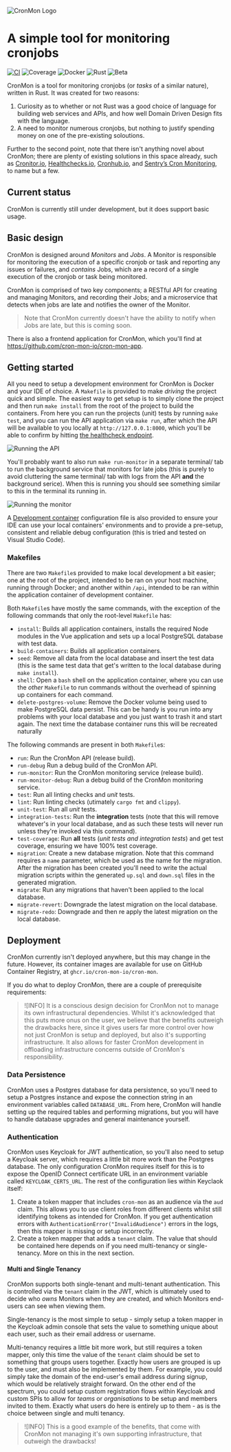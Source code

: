 ![CronMon Logo](.github/assets/logo.svg)

# A simple tool for monitoring cronjobs

[![CI](https://github.com/cron-mon-io/cron-mon/actions/workflows/ci.yml/badge.svg)](https://github.com/cron-mon-io/cron-mon/actions/workflows/ci.yml)
![Coverage](https://img.shields.io/badge/coverage-100%25-green)
![Docker](https://img.shields.io/badge/Docker-2CA5E0?logo=docker&logoColor=white)
![Rust](https://img.shields.io/badge/Rust-000000?logo=rust&logoColor=white)
![Beta](https://img.shields.io/badge/Status-beta-blue)

CronMon is a tool for monitoring cronjobs (or _tasks_ of a similar nature), written in Rust. It was
created for two reasons:

1. Curiosity as to whether or not Rust was a good choice of language for building web services and
   APIs, and how well Domain Driven Design fits with the language.
2. A need to monitor numerous cronjobs, but nothing to justify spending money on one of the
   pre-existing soloutions.

Further to the second point, note that there isn't anything novel about CronMon; there are plenty of
existing solutions in this space already, such as
[Cronitor.io](https://cronitor.io/cron-job-monitoring), [Healthchecks.io](https://healthchecks.io),
[Cronhub.io](https://cronhub.io), and
[Sentry’s Cron Monitoring](https://sentry.io/for/cron-monitoring/), to name but a few.

## Current status

CronMon is currently still under development, but it does support basic usage.

## Basic design

CronMon is designed around _Monitors_ and _Jobs_. A Monitor is responsible for monitoring the
execution of a specific cronjob or task and reporting any issues or failures, and _contains_ Jobs,
which are a record of a single execution of the cronjob or task being monitored.

CronMon is comprised of two key components; a RESTful API for creating and managing Monitors, and
recording their Jobs; and a microservice that detects when jobs are late and notifies the owner of
the Monitor.

> Note that CronMon currently doesn't have the ability to notify when Jobs are late, but this is
> coming soon.

There is also a frontend application for CronMon, which you'll find at
https://github.com/cron-mon-io/cron-mon-app.

## Getting started

All you need to setup a development environment for CronMon is Docker and your IDE of choice. A
`Makefile` is provided to make _driving_ the project quick and simple. The easiest way to get setup
is to simply clone the project and then run `make install` from the root of the project to build the
containers. From here you can run the projects (unit) tests by running `make test`, and you can run
the API application via `make run`, after which the API will be available to you locally at
`http://127.0.0.1:8000`, which you'll be able to confirm by hitting
[the healthcheck endpoint](http://127.0.0.1:8000/api/v1/health).

![Running the API](.github/assets/getting-started.gif)

You'll probably want to also run `make run-monitor` in a separate terminal/ tab to run the
background service that monitors for late jobs (this is purely to avoid cluttering the same
terminal/ tab with logs from the API **and** the background serice). When this is running you should
see something similar to this in the terminal its running in.

![Running the monitor](.github/assets/run-monitor.gif)

A [Development container](https://containers.dev/) configuration file is also provided to ensure
your IDE can use your local containers' environments and to provide a pre-setup, consistent and
reliable debug configuration (this is tried and tested on Visual Studio Code).

### Makefiles

There are two `Makefile`s provided to make local development a bit easier; one at the root of the
project, intended to be ran on your host machine, running through Docker; and another within `/api`,
intended to be ran within the application container of development container.

Both `Makefile`s have mostly the same commands, with the exception of the following commands that
only the root-level `Makefile` has:

- `install`: Builds all application containers, installs the required Node modules in the Vue
  application and sets up a local PostgreSQL database with test data.
- `build-containers`: Builds all application containers.
- `seed`: Remove all data from the local database and insert the test data (this is the same test
  data that get's written to the local database during `make install`).
- `shell`: Open a `bash` shell on the application container, where you can use the _other_
  `Makefile` to run commands without the overhead of spinning up containers for each command.
- `delete-postgres-volume`: Remove the Docker volume being used to make PostgreSQL data persist.
  This can be handy is you run into any problems with your local database and you just want to trash
  it and start again. The next time the database container runs this will be recreated naturally

The following commands are present in both `Makefile`s:

- `run`: Run the CronMon API (release build).
- `run-debug` Run a debug build of the CronMon API.
- `run-monitor`: Run the CronMon monitoring service (release build).
- `run-monitor-debug`: Run a debug build of the CronMon monitoring service.
- `test`: Run all linting checks and _unit_ tests.
- `lint`: Run linting checks (utimately `cargo fmt` and `clippy`).
- `unit-test`: Run all _unit_ tests.
- `integration-tests`: Run the **integration** tests (note that this will remove whatever's in your
  local database, and as such these tests will never run unless they're invoked via this command).
- `test-coverage`: Run **all** tests (_unit tests and integration tests_) and get test coverage,
  ensuring we have 100% test coverage.
- `migration`: Create a new database migration. Note that this command requires a `name` parameter,
  which be used as the name for the migration. After the migration has been created you'll need to
  write the actual migration scripts within the generated `up.sql` and `down.sql` files in the
  generated migration.
- `migrate`: Run any migrations that haven't been applied to the local database.
- `migrate-revert`: Downgrade the latest migration on the local database.
- `migrate-redo`: Downgrade and then re apply the latest migration on the local database.

## Deployment

CronMon currently isn't deployed anywhere, but this may change in the future. However, its container
images are available for use on GitHub Container Registry, at `ghcr.io/cron-mon-io/cron-mon`.

If you do what to deploy CronMon, there are a couple of prerequisite requirements:

> ![INFO]
> It is a conscious design decision for CronMon not to manage its own infrastructural dependencies.
> Whilst it's acknowledged that this puts more onus on the user, we believe that the benefits
> outweigh the drawbacks here, since it gives users far more control over how not just CronMon is
> setup and deployed, but also it's supporting infrastructure. It also allows for faster CronMon
> development in offloading infrastructure concerns outside of CronMon's responsibility.

### Data Persistence

CronMon uses a Postgres database for data persistence, so you'll need to setup a Postgres instance
and expose the connection string in an environment variables called `DATABASE_URL`. From here,
CronMon will handle setting up the required tables and performing migrations, but you will have to
handle database upgrades and general maintenance yourself.

### Authentication

CronMon uses Keycloak for JWT authentication, so you'll also need to setup a Keycloak server, which
requires a little bit more work than the Postgres database. The only configuration CronMon requires
itself for this is to expose the OpenID Connect certificate URL in an environment variable called
`KEYCLOAK_CERTS_URL`. The rest of the configuration lies within Keyclaok itself:

1. Create a token mapper that includes `cron-mon` as an audience via the `aud` claim. This allows
   you to use client roles from different clients whilst still identifying tokens as intended for
   CronMon. If you get authentication errors with `AuthenticationError("InvalidAudience")` errors in
   the logs, then this mapper is missing or setup incorrectly.
2. Create a token mapper that adds a `tenant` claim. The value that should be contained here depends
   on if you need multi-tenancy or single-tenancy. More on this in the next section.

#### Multi and Single Tenancy

CronMon supports both single-tenant and multi-tenant authentication. This is controlled via the
`tenant` claim in the JWT, which is ultimately used to decide who _owns_ Monitors when they are
created, and which Monitors end-users can see when viewing them.

Single-tenancy is the most simple to setup - simply setup a token mapper in the Keycloak admin
console that sets the value to something unique about each user, such as their email address or
username.

Multi-tenancy requires a little bit more work, but still requires a token mapper, only this time the
value of the `tenant` claim should be set to something that groups users together. Exactly how users
are grouped is up to the user, and must also be implemented by them. For example, you could simply
take the domain of the end-user's email address during signup, which would be relatively straight
forward. On the other end of the spectrum, you could setup custom registration flows within Keycloak
and custom SPIs to allow for _teams_ or _organisations_ to be setup and members invited to them.
Exactly what users do here is entirely up to them - as is the choice between single and multi
tenancy.

> ![INFO]
> This is a good example of the benefits, that come with CronMon not managing it's own supporting
infrastructure, that outweigh the drawbacks!

